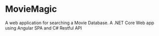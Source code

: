 # MovieMagic
A web application for searching a Movie Database. A .NET Core Web app using Angular SPA and C# Restful API
